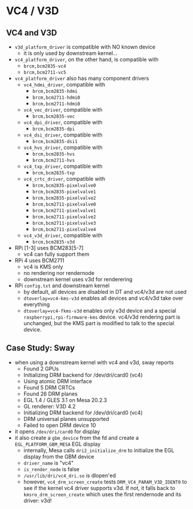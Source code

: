 VC4 / V3D
=========

## VC4 and V3D

- `v3d_platform_driver` is compatible with NO known device
  - it is only used by downstream kernel...
- `vc4_platform_driver`, on the other hand, is compatible with
  - `brcm,bcm2835-vc4`
  - `brcm,bcm2711-vc5`
- `vc4_platform_driver` also has many component drivers
  - `vc4_hdmi_driver`, compatible with
    - `brcm,bcm2835-hdmi`
    - `brcm,bcm2711-hdmi0`
    - `brcm,bcm2711-hdmi0`
  - `vc4_vec_driver`, compatible with
    - `brcm,bcm2835-vec`
  - `vc4_dpi_driver`, compatible with
    - `brcm,bcm2835-dpi`
  - `vc4_dsi_driver`, compatible with
    - `brcm,bcm2835-dsi1`
  - `vc4_hvs_driver`, compatible with
    - `brcm,bcm2835-hvs`
    - `brcm,bcm2711-hvs`
  - `vc4_txp_driver`, compatible with
    - `brcm,bcm2835-txp`
  - `vc4_crtc_driver`, compatible with
    - `brcm,bcm2835-pixelvalve0`
    - `brcm,bcm2835-pixelvalve1`
    - `brcm,bcm2835-pixelvalve2`
    - `brcm,bcm2711-pixelvalve0`
    - `brcm,bcm2711-pixelvalve1`
    - `brcm,bcm2711-pixelvalve2`
    - `brcm,bcm2711-pixelvalve3`
    - `brcm,bcm2711-pixelvalve4`
  - `vc4_v3d_driver`, compatible with
    - `brcm,bcm2835-v3d`
- RPi [1-3] uses BCM283[5-7]
  - vc4 can fully support them
- RPi 4 uses BCM2711
  - vc4 is KMS only
  - no rendering nor rendernode
  - downstream kernel uses v3d for renderering
- RPi `config.txt` and downstream kernel
  - by default, all devices are disabled in DT and vc4/v3d are not used
  - `dtoverlay=vc4-kms-v3d` enables all devices and vc4/v3d take over
    everything
  - `dtoverlay=vc4-fkms-v3d` enables only v3d device and a special
    `raspberrypi,rpi-firmware-kms` device.  vc4/v3d rendering part is
    unchanged, but the KMS part is modified to talk to the special device.

## Case Study: Sway

- when using a downstream kernel with vc4 and v3d, sway reports
  - Found 2 GPUs
  - Initializing DRM backend for /dev/dri/card0 (vc4)
  - Using atomic DRM interface
  - Found 5 DRM CRTCs
  - Found 26 DRM planes
  - EGL 1.4 / GLES 3.1 on Mesa 20.2.3
  - GL renderer: V3D 4.2
  - Initializing DRM backend for /dev/dri/card0 (vc4)
  - DRM universal planes unsupported
  - Failed to open DRM device 10
- it opens `/dev/dri/card0` for display
- it also create a `gbm_device` from the fd and create a
  `EGL_PLATFORM_GBM_MESA` EGL display
  - internally, Mesa calls `dri2_initialize_drm` to initialize the EGL display
    from the GBM device
  - `driver_name` is "vc4"
  - `is_render_node` is false
  - `/usr/lib/dri/vc4_dri.so` is dlopen'ed
  - however, `vc4_drm_screen_create` tests `DRM_VC4_PARAM_V3D_IDENT0` to see
    if the kernel vc4 driver supports v3d. If not, it falls back to
    `kmsro_drm_screen_create` which uses the first rendernode and its driver:
    v3d!

